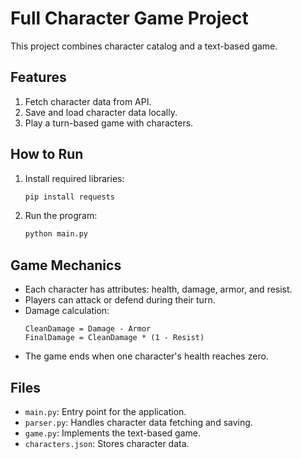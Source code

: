 
# Full Character Game Project

This project combines character catalog and a text-based game.

## Features
1. Fetch character data from API.
2. Save and load character data locally.
3. Play a turn-based game with characters.

## How to Run
1. Install required libraries:
   ```bash
   pip install requests
   ```
2. Run the program:
   ```bash
   python main.py
   ```

## Game Mechanics
- Each character has attributes: health, damage, armor, and resist.
- Players can attack or defend during their turn.
- Damage calculation:
  ```plaintext
  CleanDamage = Damage - Armor
  FinalDamage = CleanDamage * (1 - Resist)
  ```
- The game ends when one character's health reaches zero.

## Files
- `main.py`: Entry point for the application.
- `parser.py`: Handles character data fetching and saving.
- `game.py`: Implements the text-based game.
- `characters.json`: Stores character data.
